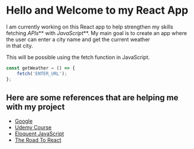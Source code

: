 # Hello and Welcome to my React App
I am currently working on this React app to help strengthen my skills fetching _APIs_** with _JavaScript_**.
My main goal is to create an app where the user can enter a city name and get the current weather  
in that city.

This will be possible using the fetch function in JavaScript.
```javascript
const getWeather = () => {
    fetch('ENTER_URL');
}; 
```
## Here are some references that are helping me with my project  
* [Google](https://www.google.com)
* [Udemy Course](udemy.com/course/react-the-complete-guide-incl-redux/)
* [Eloquent JavaScript](https://www.amazon.com/Eloquent-JavaScript-3rd-Introduction-Programming/dp/1593279507)
* [The Road To React](https://www.amazon.com/Road-learn-React-pragmatic-React-js/dp/172004399X/ref=sr_1_1?crid=23YQT7EO3QOF2&keywords=The+Road+to+react&qid=1699074870&s=books&sprefix=the+road+to+reac%2Cstripbooks%2C135&sr=1-1)